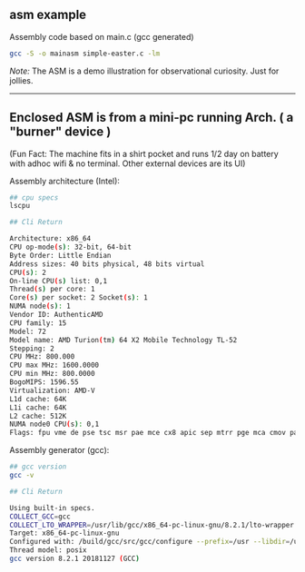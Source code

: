 ## asm example

Assembly code based on main.c (gcc generated)

```bash
gcc -S -o mainasm simple-easter.c -lm
```

*Note:* The ASM is a demo illustration for observational curiosity. Just for jollies.

---

## Enclosed ASM is from a mini-pc running Arch. ( a "burner" device )

(Fun Fact: The machine fits in a shirt pocket and runs 1/2 day on battery with adhoc wifi & no terminal. Other external devices are its UI)

Assembly architecture (Intel):

```bash
## cpu specs
lscpu

## Cli Return

Architecture: x86_64
CPU op-mode(s): 32-bit, 64-bit
Byte Order: Little Endian
Address sizes: 40 bits physical, 48 bits virtual
CPU(s): 2
On-line CPU(s) list: 0,1
Thread(s) per core: 1
Core(s) per socket: 2 Socket(s): 1
NUMA node(s): 1
Vendor ID: AuthenticAMD
CPU family: 15
Model: 72
Model name: AMD Turion(tm) 64 X2 Mobile Technology TL-52
Stepping: 2
CPU MHz: 800.000
CPU max MHz: 1600.0000
CPU min MHz: 800.0000
BogoMIPS: 1596.55
Virtualization: AMD-V
L1d cache: 64K
L1i cache: 64K
L2 cache: 512K
NUMA node0 CPU(s): 0,1
Flags: fpu vme de pse tsc msr pae mce cx8 apic sep mtrr pge mca cmov pat pse36 clflush mmx fxsr sse sse2 ht syscall nx mmxext fxsr_opt rdtscp lm 3dnowext 3dnow rep_good nopl cpuid extd_apicid pni cx16 lahf_lm cmp_legacy svm extapic cr8_legacy 3dnowprefetch vmmcall
```

Assembly generator (gcc):

```bash
## gcc version
gcc -v

## Cli Return

Using built-in specs.
COLLECT_GCC=gcc
COLLECT_LTO_WRAPPER=/usr/lib/gcc/x86_64-pc-linux-gnu/8.2.1/lto-wrapper
Target: x86_64-pc-linux-gnu
Configured with: /build/gcc/src/gcc/configure --prefix=/usr --libdir=/usr/lib --libexecdir=/usr/lib --mandir=/usr/share/man --infodir=/usr/share/info --with-bugurl=https://bugs.archlinux.org/ --enable-languages=c,c++,ada,fortran,go,lto,objc,obj-c++ --enable-shared --enable-threads=posix --enable-libmpx --with-system-zlib --with-isl --enable-__cxa_atexit --disable-libunwind-exceptions --enable-clocale=gnu --disable-libstdcxx-pch --disable-libssp --enable-gnu-unique-object --enable-linker-build-id --enable-lto --enable-plugin --enable-install-libiberty --with-linker-hash-style=gnu --enable-gnu-indirect-function --enable-multilib --disable-werror --enable-checking=release --enable-default-pie --enable-default-ssp --enable-cet=auto
Thread model: posix
gcc version 8.2.1 20181127 (GCC)

```
